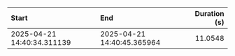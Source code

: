 | Start                      | End                        |   Duration (s) |
|:---------------------------|:---------------------------|---------------:|
| 2025-04-21 14:40:34.311139 | 2025-04-21 14:40:45.365964 |        11.0548 |